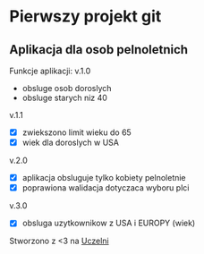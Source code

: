 # Pierwszy projekt git



## Aplikacja dla osob pelnoletnich

Funkcje aplikacji:
v.1.0
- obsluge osob doroslych
- obsluge starych niz 40


v.1.1
- [x] zwiekszono limit wieku do 65
- [x] wiek dla doroslych w USA

v.2.0
- [x] aplikacja obsluguje tylko kobiety pelnoletnie
- [x] poprawiona walidacja dotyczaca wyboru plci

v.3.0
- [x] obsluga uzytkownikow z USA i EUROPY (wiek)

Stworzono z <3 na [Uczelni](http://www.wsb.pl)
